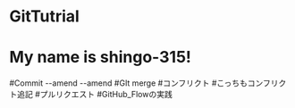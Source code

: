 # GitTutrial
# My name is shingo-315!
#Commit --amend --amend
#GIt merge
#コンフリクト
#こっちもコンフリクト追記
#プルリクエスト
#GitHub_Flowの実践
